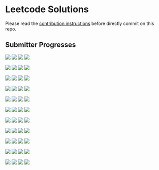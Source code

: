 # Leetcode Solutions
Please read the [contribution instructions](https://github.com/leetcode-study-group/leetcode-solutions/wiki) before directly commit on this repo.

## Submitter Progresses

![](https://img.shields.io/badge/Progress-089%20%2F%20310-ff4900.svg) ![](https://img.shields.io/badge/Recent-059-00ff00.svg) ![](https://img.shields.io/badge/Total-122-ff69b4.svg) ![](https://img.shields.io/badge/Name-olaolaola-lightgrey.svg) 

![](https://img.shields.io/badge/Progress-033%20%2F%20310-ff1b00.svg) ![](https://img.shields.io/badge/Recent-043-00ff00.svg) ![](https://img.shields.io/badge/Total-059-ff69b4.svg) ![](https://img.shields.io/badge/Name-lijunray-lightgrey.svg) 

![](https://img.shields.io/badge/Progress-108%20%2F%20310-ff5800.svg) ![](https://img.shields.io/badge/Recent-042-00ff00.svg) ![](https://img.shields.io/badge/Total-156-ff69b4.svg) ![](https://img.shields.io/badge/Name-haolin29-lightgrey.svg) 

![](https://img.shields.io/badge/Progress-085%20%2F%20310-ff4500.svg) ![](https://img.shields.io/badge/Recent-025-91b600.svg) ![](https://img.shields.io/badge/Total-271-ff69b4.svg) ![](https://img.shields.io/badge/Name-Jrui-lightgrey.svg) 

![](https://img.shields.io/badge/Progress-154%20%2F%20310-ff7e00.svg) ![](https://img.shields.io/badge/Recent-018-f78300.svg) ![](https://img.shields.io/badge/Total-231-ff69b4.svg) ![](https://img.shields.io/badge/Name-Joshuawong-lightgrey.svg) 

![](https://img.shields.io/badge/Progress-025%20%2F%20310-ff1400.svg) ![](https://img.shields.io/badge/Recent-016-ff7400.svg) ![](https://img.shields.io/badge/Total-031-ff69b4.svg) ![](https://img.shields.io/badge/Name-brucegx-lightgrey.svg) 

![](https://img.shields.io/badge/Progress-070%20%2F%20310-ff3900.svg) ![](https://img.shields.io/badge/Recent-008-ff3a00.svg) ![](https://img.shields.io/badge/Total-092-ff69b4.svg) ![](https://img.shields.io/badge/Name-a_rabbit-lightgrey.svg) 

![](https://img.shields.io/badge/Progress-045%20%2F%20310-ff2500.svg) ![](https://img.shields.io/badge/Recent-007-ff3300.svg) ![](https://img.shields.io/badge/Total-072-ff69b4.svg) ![](https://img.shields.io/badge/Name-zhouyuanquaner-lightgrey.svg) 

![](https://img.shields.io/badge/Progress-059%20%2F%20310-ff3000.svg) ![](https://img.shields.io/badge/Recent-000-ff0000.svg) ![](https://img.shields.io/badge/Total-066-ff69b4.svg) ![](https://img.shields.io/badge/Name-zhuwhr-lightgrey.svg) 

![](https://img.shields.io/badge/Progress-021%20%2F%20310-ff1100.svg) ![](https://img.shields.io/badge/Recent-000-ff0000.svg) ![](https://img.shields.io/badge/Total-027-ff69b4.svg) ![](https://img.shields.io/badge/Name-yanyatongzh-lightgrey.svg) 

![](https://img.shields.io/badge/Progress-020%20%2F%20310-ff1000.svg) ![](https://img.shields.io/badge/Recent-000-ff0000.svg) ![](https://img.shields.io/badge/Total-063-ff69b4.svg) ![](https://img.shields.io/badge/Name-robturtle-lightgrey.svg) 

